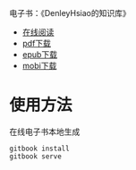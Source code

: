 电子书：《DenleyHsiao的知识库》

* [在线阅读](https://kbase.justtodo.com)
* [pdf下载](https://www.gitbook.com/download/pdf/book/denleyhsiao/denleyhsiao_kbase)
* [epub下载](https://www.gitbook.com/download/epub/book/denleyhsiao/denleyhsiao_kbase)
* [mobi下载](https://www.gitbook.com/download/mobi/book/denleyhsiao/denleyhsiao_kbase)

# 使用方法
在线电子书本地生成
```
gitbook install
gitbook serve
```